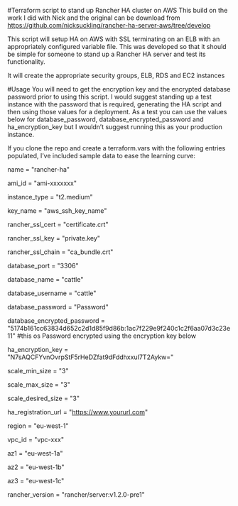 #Terraform script to stand up Rancher HA cluster on AWS
This build on the work I did with Nick and the original can be download from https://github.com/nicksuckling/rancher-ha-server-aws/tree/develop

This script will setup HA on AWS with SSL terminating on an ELB with an appropriately configured variable file.
This was developed so that it should be simple for someone to stand up a Rancher HA server and test its functionality.

It will create the appropriate security groups, ELB, RDS and EC2 instances

#Usage
You will need to get the encryption key and the encrypted database password prior to using this script.
I would suggest standing up a test instance with the password that is required, generating the HA script and then using those values for a deployment.
As a test you can use the values below for database_password, database_encrypted_password and ha_encryption_key but I wouldn’t suggest running this as your production instance.

If you clone the repo and create a terraform.vars with the following entries populated, I’ve included sample data to ease the learning curve:

name = "rancher-ha"

ami_id = "ami-xxxxxxx"

instance_type = "t2.medium"

key_name = "aws_ssh_key_name"

rancher_ssl_cert = "certificate.crt"

rancher_ssl_key = "private.key"

rancher_ssl_chain = "ca_bundle.crt"

database_port = "3306"

database_name = "cattle"

database_username = "cattle"

database_password = "Password"

database_encrypted_password = "5174b161cc63834d652c2d1d85f9d86b:1ac7f229e9f240c1c2f6aa07d3c23e11" #this os Password encrypted using the encryption key below

ha_encryption_key = "N7sAQCFYvnOvrpStF5rHeDZfat9dFddhxxuI7T2Aykw="

scale_min_size = "3"

scale_max_size = "3"

scale_desired_size = "3"

ha_registration_url = "https://www.yoururl.com"

region = "eu-west-1"

vpc_id = "vpc-xxx"

az1 = "eu-west-1a"

az2 = "eu-west-1b"

az3 = "eu-west-1c"

rancher_version = "rancher/server:v1.2.0-pre1"
